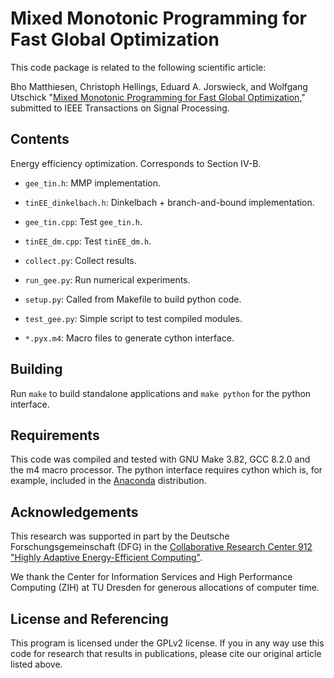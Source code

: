 Mixed Monotonic Programming for Fast Global Optimization
==================

This code package is related to the following scientific article:

Bho Matthiesen, Christoph Hellings, Eduard A. Jorswieck, and Wolfgang Utschick "[Mixed Monotonic Programming for Fast Global Optimization](http://arxiv.org/abs/1910.07853)," submitted to IEEE Transactions on Signal Processing.


## Contents

Energy efficiency optimization. Corresponds to Section IV-B.

* `gee_tin.h`: MMP implementation.
* `tinEE_dinkelbach.h`: Dinkelbach + branch-and-bound implementation.

* `gee_tin.cpp`: Test `gee_tin.h`.
* `tinEE_dm.cpp`: Test `tinEE_dm.h`.

* `collect.py`: Collect results.
* `run_gee.py`: Run numerical experiments.
* `setup.py`: Called from Makefile to build python code.
* `test_gee.py`: Simple script to test compiled modules.


* `*.pyx.m4`: Macro files to generate cython interface.

## Building

Run `make` to build standalone applications and `make python` for the python interface.

## Requirements

This code was compiled and tested with GNU Make 3.82, GCC 8.2.0 and the m4 macro processor. The python interface requires cython which is, for example, included in the [Anaconda](https://www.anaconda.com/distribution/) distribution.

## Acknowledgements

This research was supported in part by the Deutsche Forschungsgemeinschaft (DFG) in the [Collaborative Research Center 912 "Highly Adaptive Energy-Efficient Computing"](https://tu-dresden.de/ing/forschung/sfb912).

We thank the Center for Information Services and High Performance Computing (ZIH) at TU Dresden for generous allocations of computer time.


## License and Referencing

This program is licensed under the GPLv2 license. If you in any way use this code for research that results in publications, please cite our original article listed above.

